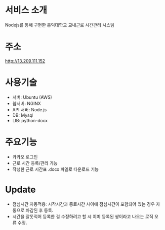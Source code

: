 서비스 소개
======  
Nodejs를 통해 구현한 홍익대학교 교내근로 시간관리 시스템  

주소
======  
http://13.209.111.152  

사용기술
======  
- 서버: Ubuntu (AWS)  
- 웹서버: NGINX  
- API 서버: Node.js  
- DB: Mysql
- LIB: python-docx

주요기능
======  
- 카카오 로그인  
- 근로 시간 등록/관리 기능
- 작성한 근로 시간표 .docx 파일로 다운로드 기능

Update
======  
- 점심시간 자동적용: 
시작시간과 종료시간 사이에 점심시간이 포함되어 있는 경우 자동으로 차감된 후 등록.
- 시간을 잘못적어 등록한 걸 수정하려고 할 시 이미 등록된 쌍이라고 나오는 로직 오류 수정.
